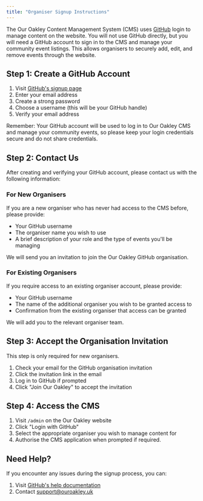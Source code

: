 ```yaml
---
title: "Organiser Signup Instructions"
---
```

The Our Oakley Content Management System (CMS) uses [GitHub](https://github.com) login to manage content on the website. You will not use GitHub directly, but you will need a GitHub account to sign in to the CMS and manage your community event listings. This allows organisers to securely add, edit, and remove events through the website.

## Step 1: Create a GitHub Account

1. Visit [GitHub's signup page](https://github.com/signup)
2. Enter your email address
3. Create a strong password
4. Choose a username (this will be your GitHub handle)
5. Verify your email address

Remember: Your GitHub account will be used to log in to Our Oakley CMS and manage your community events, so please keep your login credentials secure and do not share credentials.

## Step 2: Contact Us

After creating and verifying your GitHub account, please contact us with the following information:

### For New Organisers
If you are a new organiser who has never had access to the CMS before, please provide:
- Your GitHub username
- The organiser name you wish to use
- A brief description of your role and the type of events you'll be managing

We will send you an invitation to join the Our Oakley GitHub organisation.

### For Existing Organisers
If you require access to an existing organiser account, please provide:
- Your GitHub username
- The name of the additional organiser you wish to be granted access to
- Confirmation from the existing organiser that access can be granted

We will add you to the relevant organiser team.

## Step 3: Accept the Organisation Invitation

This step is only required for new organisers.

1. Check your email for the GitHub organisation invitation
2. Click the invitation link in the email
3. Log in to GitHub if prompted
4. Click "Join Our Oakley" to accept the invitation

## Step 4: Access the CMS

1. Visit `/admin` on the Our Oakley website
2. Click "Login with GitHub"
3. Select the appropriate organiser you wish to manage content for
4. Authorise the CMS application when prompted if required.

## Need Help?

If you encounter any issues during the signup process, you can:
1. Visit [GitHub's help documentation](https://docs.github.com/en/get-started)
2. Contact support@ouroakley.uk
